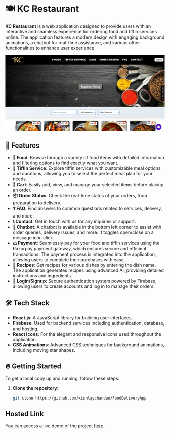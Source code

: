 # 🍽️ KC Restaurant

**KC Restaurant** is a web application designed to provide users with an interactive and seamless experience for ordering food and tiffin services online. The application features a modern design with engaging background animations, a chatbot for real-time assistance, and various other functionalities to enhance user experience.

![KC Restaurant](website.png)

## 🌟 Features

- **🍲 Food**: Browse through a variety of food items with detailed information and filtering options to find exactly what you want.
- **🥘 Tiffin Service**: Explore tiffin services with customizable meal options and durations, allowing you to select the perfect meal plan for your needs.
- **🛒 Cart**: Easily add, view, and manage your selected items before placing an order.
- **📦 Order Status**: Check the real-time status of your orders, from preparation to delivery.
- **❓ FAQ**: Find answers to common questions related to services, delivery, and more.
- **📞 Contact**: Get in touch with us for any inquiries or support.
- **💬 Chatbot**: A chatbot is available in the bottom left corner to assist with order queries, delivery issues, and more. It toggles open/close on a message icon click.
- **💵 Payment**: Seamlessly pay for your food and tiffin services using the Razorpay payment gateway, which ensures secure and efficient transactions. The payment process is integrated into the application, allowing users to complete their purchases with ease.
- **🍲 Recipes**: Get recipes for various dishes by entering the dish name. The application generates recipes using advanced AI, providing detailed instructions and ingredients.
- **🔑 Login/Signup**: Secure authentication system powered by Firebase, allowing users to create accounts and log in to manage their orders.

## 🛠️ Tech Stack

- **React.js**: A JavaScript library for building user interfaces.
- **Firebase**: Used for backend services including authentication, database, and hosting.
- **React Icons**: For the elegant and responsive icons used throughout the application.
- **CSS Animations**: Advanced CSS techniques for background animations, including moving star shapes.

## 🔥 Getting Started

To get a local copy up and running, follow these steps:

1. **Clone the repository**:
   ```bash
   git clone https://github.com/kishlaychandan/FoodDeliveryApp

## Hosted Link

You can access a live demo of the project [here](https://food-delivery-app-ebon.vercel.app/).
